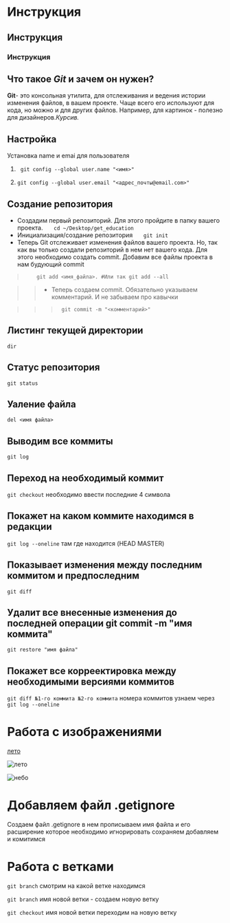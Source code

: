 # Инструкция 
## Инструкция
### Инструкция

## Что такое *Git* и зачем он нужен?
**Git**- это консольная утилита, для отслеживания и ведения истории изменения файлов, в вашем проекте. Чаще всего его используют для кода, но можно и для других файлов. Например, для картинок - полезно для дизайнеров.*Курсив.*


## Настройка

Установка name и emai для пользователя

1. ``` git config --global user.name "<имя>"```

2. ```git config --global user.email "<адрес_почты@email.com>"```

## Создание репозитория
- Создадим первый репозиторий. Для этого пройдите в папку вашего проекта.
```    cd ~/Desktop/get_education ```
- Инициализация/создание репозитория
```   git init```
- Теперь Git отслеживает изменения файлов вашего проекта. Но, так как вы только создали репозиторий в нем нет вашего кода. Для этого необходимо создать commit. Добавим все файлы проекта в нам будующий commit

>```    git add <имя_файла>. #Или так git add --all```


>>- Теперь создаем commit. Обязательно указываем комментарий. И не забываем про кавычки

>>>```  git commit -m "<комментарий>"   ```
## Листинг текущей директории 
```dir```

## Статус репозитория
```git status```

## Уаление файла
```del <имя файла>```

## Выводим все коммиты
```git log```

## Переход на необходимый коммит 
```git checkout``` необходимо ввести последние 4 символа

## Покажет на каком коммите находимся в редакции
```git log --oneline``` там где находится (HEAD MASTER)

## Показывает изменения между последним коммитом и предпоследним
```git diff```

## Удалит все внесенные изменения до последней операции git commit -m "имя коммита"
```git restore "имя файла"```

## Покажет все корреектировка между необходимыми версиями коммитов
```git diff №1-го коммита №2-го коммита``` номера коммитов узнаем через ```git log --oneline```

# Работа с изображениями
[лето](https://samplelib.com/lib/preview/jpeg/sample-birch-400x300.jpg "Всплывающая подсказка")

![лето](https://samplelib.com/lib/preview/jpeg/sample-birch-400x300.jpg)

![небо](sample-clouds-400x300.jpg "Всплывающая подсказка")

# Добавляем файл .getignore
Создаем файл .getignore в нем прописываем имя файла и его расширение которое необходимо игнорировать сохраняем добавляем и комитимся

# Работа с ветками
```git branch``` смотрим на какой ветке находимся

```git branch``` имя новой ветки - создаем новую ветку 

```git checkout``` имя новой ветки переходим на новую ветку